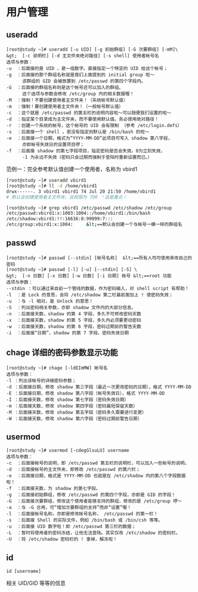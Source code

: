 # 用户管理

## useradd

    [root@study ~]# useradd [-u UID] [-g 初始群组] [-G 次要群组] [-mM]\
    &gt;  [-c 说明栏] [-d 主文件夹绝对路径] [-s shell] 使用者帐号名
    选项与参数：
    -u  ：后面接的是 UID ，是一组数字。直接指定一个特定的 UID 给这个帐号；
    -g  ：后面接的那个群组名称就是我们上面提到的 initial group 啦～
          该群组的 GID 会被放置到 /etc/passwd 的第四个字段内。
    -G  ：后面接的群组名称则是这个帐号还可以加入的群组。
          这个选项与参数会修改 /etc/group 内的相关数据喔！
    -M  ：强制！不要创建使用者主文件夹！（系统帐号默认值）
    -m  ：强制！要创建使用者主文件夹！（一般帐号默认值）
    -c  ：这个就是 /etc/passwd 的第五栏的说明内容啦～可以随便我们设置的啦～
    -d  ：指定某个目录成为主文件夹，而不要使用默认值。务必使用绝对路径！
    -r  ：创建一个系统的帐号，这个帐号的 UID 会有限制 （参考 /etc/login.defs）
    -s  ：后面接一个 shell ，若没有指定则默认是 /bin/bash 的啦～
    -e  ：后面接一个日期，格式为“YYYY-MM-DD”此项目可写入 shadow 第八字段，
          亦即帐号失效日的设置项目啰；
    -f  ：后面接 shadow 的第七字段项目，指定密码是否会失效。0为立刻失效，
          -1 为永远不失效（密码只会过期而强制于登陆时重新设置而已。）

范例一：完全参考默认值创建一个使用者，名称为 vbird1

```bash
[root@study ~]# useradd vbird1
[root@study ~]# ll -d /home/vbird1
drwx------. 3 vbird1 vbird1 74 Jul 20 21:50 /home/vbird1
# 默认会创建使用者主文件夹，且权限为 700 ！这是重点！

[root@study ~]# grep vbird1 /etc/passwd /etc/shadow /etc/group
/etc/passwd:vbird1:x:1003:1004::/home/vbird1:/bin/bash
/etc/shadow:vbird1:!!:16636:0:99999:7:::
/etc/group:vbird1:x:1004:     &lt;==默认会创建一个与帐号一模一样的群组名
```

## passwd

    [root@study ~]# passwd [--stdin] [帐号名称]  &lt;==所有人均可使用来改自己的密码
    [root@study ~]# passwd [-l] [-u] [--stdin] [-S] \
    &gt;  [-n 日数] [-x 日数] [-w 日数] [-i 日期] 帐号 &lt;==root 功能
    选项与参数：
    --stdin ：可以通过来自前一个管线的数据，作为密码输入，对 shell script 有帮助！
    -l  ：是 Lock 的意思，会将 /etc/shadow 第二栏最前面加上 ! 使密码失效；
    -u  ：与 -l 相对，是 Unlock 的意思！
    -S  ：列出密码相关参数，亦即 shadow 文件内的大部分信息。
    -n  ：后面接天数，shadow 的第 4 字段，多久不可修改密码天数
    -x  ：后面接天数，shadow 的第 5 字段，多久内必须要更动密码
    -w  ：后面接天数，shadow 的第 6 字段，密码过期前的警告天数
    -i  ：后面接“日期”，shadow 的第 7 字段，密码失效日期

## chage 详细的密码参数显示功能

    [root@study ~]# chage [-ldEImMW] 帐号名
    选项与参数：
    -l ：列出该帐号的详细密码参数；
    -d ：后面接日期，修改 shadow 第三字段（最近一次更改密码的日期），格式 YYYY-MM-DD
    -E ：后面接日期，修改 shadow 第八字段（帐号失效日），格式 YYYY-MM-DD
    -I ：后面接天数，修改 shadow 第七字段（密码失效日期）
    -m ：后面接天数，修改 shadow 第四字段（密码最短保留天数）
    -M ：后面接天数，修改 shadow 第五字段（密码多久需要进行变更）
    -W ：后面接天数，修改 shadow 第六字段（密码过期前警告日期）

## usermod

    [root@study ~]# usermod [-cdegGlsuLU] username
    选项与参数：
    -c  ：后面接帐号的说明，即 /etc/passwd 第五栏的说明栏，可以加入一些帐号的说明。
    -d  ：后面接帐号的主文件夹，即修改 /etc/passwd 的第六栏；
    -e  ：后面接日期，格式是 YYYY-MM-DD 也就是在 /etc/shadow 内的第八个字段数据啦！
    -f  ：后面接天数，为 shadow 的第七字段。
    -g  ：后面接初始群组，修改 /etc/passwd 的第四个字段，亦即是 GID 的字段！
    -G  ：后面接次要群组，修改这个使用者能够支持的群组，修改的是 /etc/group 啰～
    -a  ：与 -G 合用，可“增加次要群组的支持”而非“设置”喔！
    -l  ：后面接帐号名称。亦即是修改帐号名称， /etc/passwd 的第一栏！
    -s  ：后面接 Shell 的实际文件，例如 /bin/bash 或 /bin/csh 等等。
    -u  ：后面接 UID 数字啦！即 /etc/passwd 第三栏的数据；
    -L  ：暂时将使用者的密码冻结，让他无法登陆。其实仅改 /etc/shadow 的密码栏。
    -U  ：将 /etc/shadow 密码栏的 ! 拿掉，解冻啦！

## id

    id [username]

相关 UID/GID 等等的信息

